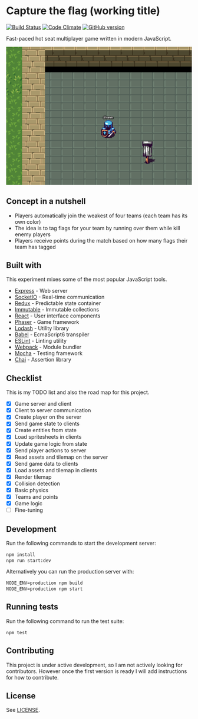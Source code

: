 # Capture the flag (working title)

[![Build Status](https://travis-ci.org/crisu83/ctf-game.svg?branch=master)](https://travis-ci.org/crisu83/ctf-game)
[![Code Climate](https://codeclimate.com/github/crisu83/ctf-game/badges/gpa.svg)](https://codeclimate.com/github/crisu83/ctf-game)
[![GitHub version](https://badge.fury.io/gh/crisu83%2Fctf-game.svg)](https://badge.fury.io/gh/crisu83%2Fctf-game)

Fast-paced hot seat multiplayer game written in modern JavaScript.

![Screenshot](resources/screenshot.png)

## Concept in a nutshell

- Players automatically join the weakest of four teams (each team has its own color)
- The idea is to tag flags for your team by running over them while kill enemy players
- Players receive points during the match based on how many flags their team has tagged

## Built with

This experiment mixes some of the most popular JavaScript tools.

- [Express](http://expressjs.com/) - Web server
- [SocketIO](http://socket.io/) - Real-time communication
- [Redux](http://redux.js.org/) - Predictable state container
- [Immutable](https://facebook.github.io/immutable-js/) - Immutable collections
- [React](https://facebook.github.io/react/) - User interface components
- [Phaser](http://phaser.io/) - Game framework
- [Lodash](https://lodash.com/) - Utility library
- [Babel](https://babeljs.io/) - EcmaScript6 transpiler
- [ESLint](http://eslint.org/) - Linting utility
- [Webpack](https://webpack.github.io/) - Module bundler
- [Mocha](https://mochajs.org/) - Testing framework
- [Chai](http://chaijs.com/) - Assertion library

## Checklist

This is my TODO list and also the road map for this project.

- [x] Game server and client
- [x] Client to server communication
- [x] Create player on the server
- [x] Send game state to clients
- [x] Create entities from state
- [x] Load spritesheets in clients
- [x] Update game logic from state
- [x] Send player actions to server
- [x] Read assets and tilemap on the server
- [x] Send game data to clients
- [x] Load assets and tilemap in clients
- [x] Render tilemap
- [x] Collision detection
- [x] Basic physics
- [x] Teams and points
- [x] Game logic
- [ ] Fine-tuning

## Development

Run the following commands to start the development server:

```
npm install
npm run start:dev
```

Alternatively you can run the production server with:

```
NODE_ENV=production npm build
NODE_ENV=production npm start
```

## Running tests

Run the following command to run the test suite:

```
npm test
```

## Contributing

This project is under active development, so I am not actively looking for contributors. 
However once the first version is ready I will add instructions for how to contribute.

## License

See [LICENSE](LICENSE).
